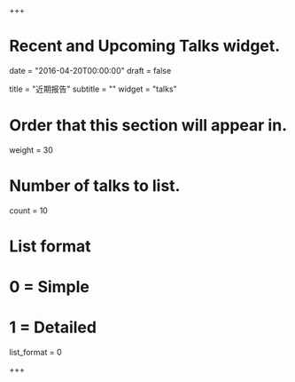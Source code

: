 +++
# Recent and Upcoming Talks widget.

date = "2016-04-20T00:00:00"
draft = false

title = "近期报告"
subtitle = ""
widget = "talks"

# Order that this section will appear in.
weight = 30

# Number of talks to list.
count = 10

# List format
#   0 = Simple
#   1 = Detailed
list_format = 0

+++

